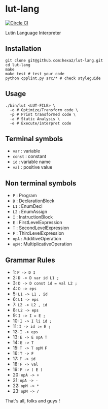 lut-lang
========

[![Circle CI](https://circleci.com/gh/hexa2/lut-lang/tree/master.svg?style=svg)](https://circleci.com/gh/hexa2/lut-lang/tree/master)

Lutin Language Interpreter

Installation
------------

```
git clone git@github.com:hexa2/lut-lang.git
cd lut-lang
make
make test # test your code
python cpplint.py src/* # check styleguide
```

Usage
-----

```
./bin/lut <LUT-FILE> \
  -o # Optimize/Transform code \
  -p # Print transformed code \
  -a # Static Analysis \
  -e # Execute/interpret code
```

Terminal symbols
-------

 + `var` : variable
 + `const` : constant
 + `id` : variable name
 + `val` : positive value


Non terminal symbols
------

 + `P` : Program
 + `D` : DeclarationBlock
 + `L1` : EnumDecl
 + `L2` : EnumAssign
 + `I` : InstructionBlock
 + `E` : FirstLevelExpression
 + `T` : SecondLevelExpression
 + `F` : ThirdLevelExpression
 + `opA` : AdditiveOperation
 + `opM` : MultiplicativeOperation

Grammar Rules
-------

 + 1: `P -> D I`
 + 2: `D -> D var id L1 ;`
 + 3: `D -> D const id = val L2 ;`
 + 4: `D -> eps`
 + 5: `L1 -> L1 , id`
 + 6: `L1 -> eps`
 + 7: `L2 -> L2 , id`
 + 8: `L2 -> eps`
 + 9: `I -> I = E ;`
 + 10: `I -> I li id ;`
 + 11: `I -> id := E ;`
 + 12: `I -> eps`
 + 13: `E -> E opA T`
 + 14: `E -> T`
 + 15: `T -> T opM F`
 + 16: `T -> F`
 + 17: `F -> id`
 + 18: `F -> val`
 + 19: `F -> ( E )`
 + 20: `opA -> +`
 + 21: `opA -> -`
 + 22: `opM -> *`
 + 23: `opM -> /`

That's all, folks and guys !
